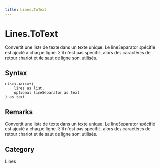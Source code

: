 ```yaml
---
title: Lines.ToText
---
```


# Lines.ToText


Convertit une liste de texte dans un texte unique.  Le lineSeparator spécifié est ajouté à chaque ligne.  S&#39;il n&#39;est pas spécifié, alors des caractères de retour chariot et de saut de ligne sont utilisés.


## Syntax

```powerquery
Lines.ToText(
    lines as list,
    optional lineSeparator as text
) as text
```


## Remarks

Convertit une liste de texte dans un texte unique.  Le lineSeparator spécifié est ajouté à chaque ligne.  S'il n'est pas spécifié, alors des caractères de retour chariot et de saut de ligne sont utilisés.



## Category
Lines
